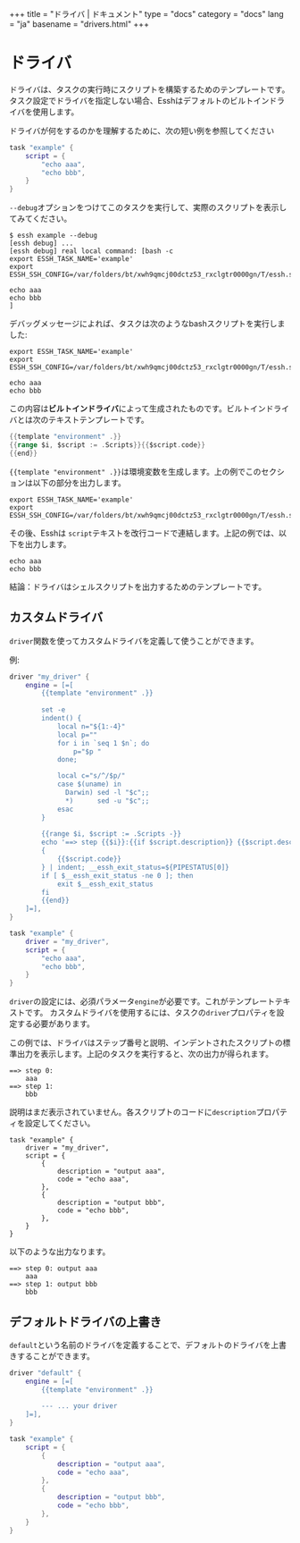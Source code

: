 +++
title = "ドライバ | ドキュメント"
type = "docs"
category = "docs"
lang = "ja"
basename = "drivers.html"
+++

# ドライバ

ドライバは、タスクの実行時にスクリプトを構築するためのテンプレートです。
タスク設定でドライバを指定しない場合、Esshはデフォルトのビルトインドライバを使用します。

ドライバが何をするのかを理解するために、次の短い例を参照してください

~~~lua
task "example" {
    script = {
        "echo aaa",
        "echo bbb",
    }
}
~~~

`--debug`オプションをつけてこのタスクを実行して、実際のスクリプトを表示してみてください。

~~~
$ essh example --debug
[essh debug] ...
[essh debug] real local command: [bash -c
export ESSH_TASK_NAME='example'
export ESSH_SSH_CONFIG=/var/folders/bt/xwh9qmcj00dctz53_rxclgtr0000gn/T/essh.ssh_config.544434412

echo aaa
echo bbb
]
~~~

デバッグメッセージによれば、タスクは次のようなbashスクリプトを実行しました:

~~~
export ESSH_TASK_NAME='example'
export ESSH_SSH_CONFIG=/var/folders/bt/xwh9qmcj00dctz53_rxclgtr0000gn/T/essh.ssh_config.544434412

echo aaa
echo bbb
~~~

この内容は**ビルトインドライバ**によって生成されたものです。ビルトインドライバとは次のテキストテンプレートです。

~~~go
{{template "environment" .}}
{{range $i, $script := .Scripts}}{{$script.code}}
{{end}}
~~~

`{{template "environment" .}}`は環境変数を生成します。上の例でこのセクションは以下の部分を出力します。

~~~
export ESSH_TASK_NAME='example'
export ESSH_SSH_CONFIG=/var/folders/bt/xwh9qmcj00dctz53_rxclgtr0000gn/T/essh.ssh_config.544434412
~~~

その後、Esshは `script`テキストを改行コードで連結します。上記の例では、以下を出力します。

~~~
echo aaa
echo bbb
~~~

結論：ドライバはシェルスクリプトを出力するためのテンプレートです。

## カスタムドライバ

`driver`関数を使ってカスタムドライバを定義して使うことができます。

例:

~~~lua
driver "my_driver" {
    engine = [=[
        {{template "environment" .}}
        
        set -e
        indent() {
            local n="${1:-4}"
            local p=""
            for i in `seq 1 $n`; do
                p="$p "
            done;

            local c="s/^/$p/"
            case $(uname) in
              Darwin) sed -l "$c";;
              *)      sed -u "$c";;
            esac
        }
        
        {{range $i, $script := .Scripts -}}
        echo '==> step {{$i}}:{{if $script.description}} {{$script.description}}{{end}}'
        { 
            {{$script.code}} 
        } | indent; __essh_exit_status=${PIPESTATUS[0]}
        if [ $__essh_exit_status -ne 0 ]; then
            exit $__essh_exit_status
        fi
        {{end}}
    ]=],
}

task "example" {
    driver = "my_driver",
    script = {
        "echo aaa",
        "echo bbb",
    }
}
~~~

`driver`の設定には、必須パラメータ`engine`が必要です。これがテンプレートテキストです。
カスタムドライバを使用するには、タスクの`driver`プロパティを設定する必要があります。

この例では、ドライバはステップ番号と説明、インデントされたスクリプトの標準出力を表示します。上記のタスクを実行すると、次の出力が得られます。

~~~
==> step 0:
    aaa
==> step 1:
    bbb
~~~

説明はまだ表示されていません。各スクリプトのコードに`description`プロパティを設定してください。

~~~
task "example" {
    driver = "my_driver",
    script = {
        {
            description = "output aaa",
            code = "echo aaa",
        },
        {
            description = "output bbb",
            code = "echo bbb",
        },
    }
}
~~~

以下のような出力なります。

~~~
==> step 0: output aaa
    aaa
==> step 1: output bbb
    bbb
~~~

## デフォルトドライバの上書き

`default`という名前のドライバを定義することで、デフォルトのドライバを上書きすることができます。

~~~lua
driver "default" {
    engine = [=[
        {{template "environment" .}}
        
        --- ... your driver
    ]=],
}

task "example" {
    script = {
        {
            description = "output aaa",
            code = "echo aaa",
        },
        {
            description = "output bbb",
            code = "echo bbb",
        },
    }
}
~~~
